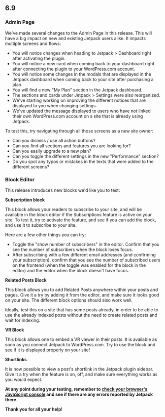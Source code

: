 ## 6.9

### Admin Page

We've made several changes to the Admin Page in this release. This will have a big impact on new and existing Jetpack users alike. It impacts multiple screens and flows:

- You will notice changes when heading to Jetpack > Dashboard right after activating the plugin.
- You will notice a new card when coming back to your dashboard right after connecting the plugin to your WordPress.com account.
- You will notice some changes in the modals that are displayed in the Jetpack dashboard when coming back to your site after purchasing a plan.
- You will find a new "My Plan" section in the Jetpack dashboard.
- The sections and cards under Jetpack > Settings were also reorganized.
- We've starting working on improving the different notices that are displayed to you when changing settings.
- We've updated the message displayed to users who have not linked their own WordPress.com account on a site that is already using Jetpack.

To test this, try navigating through all those screens as a new site owner:

- Can you dismiss / use all action buttons?
- Can you find all sections and features you are looking for?
- Can you easily upgrade to a new plan?
- Can you toggle the different settings in the new "Performance" section?
- Do you spot any typos or mistakes in the texts that were added to the different screens?

### Block Editor

This release introduces new blocks we'd like you to test:

**Subscription block**

This block allows your readers to subscribe to your site, and will be available in the block editor if the Subscriptions feature is active on your site. To test it, try to activate the feature, and see if you can add the block, and use it to subscribe to your site.

Here are a few other things you can try:

- Toggle the "show number of subscribers" in the editor. Confirm that you see the number of subscribers when the block loses focus.
- After subscribing with a few different email addresses (and confirming your subscription), confirm that you see the number of subscribed users on the frontend (when the toggle was enabled for the block in the editor) and the editor when the block doesn't have focus.

**Related Posts Block**

This block allows you to add Related Posts anywhere within your posts and pages. Give it a try by adding it from the editor, and make sure it looks good on your site. The different block options should also work well.

Ideally, test this on a site that has some posts already, in order to be able to use the already indexed posts without the need to create related posts and wait for indexing.

**VR Block**

This block allows one to embed a VR viewer in their posts. It is available as soon as you connect Jetpack to WordPress.com. Try to use the block and see if it is displayed properly on your site!

**Shortlinks**

It is now possible to view a post's shortlink in the Jetpack plugin sidebar. Give it a try when the feature is on, off, and make sure everything works as you would expect.

**At any point during your testing, remember to [check your browser's JavaScript console](https://codex.wordpress.org/Using_Your_Browser_to_Diagnose_JavaScript_Errors#Step_3:_Diagnosis) and see if there are any errors reported by Jetpack there.**

**Thank you for all your help!**
